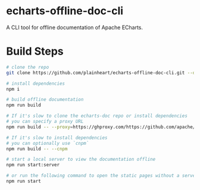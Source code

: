 # echarts-offline-doc-cli
A CLI tool for offline documentation of Apache ECharts.

# Build Steps

```sh
# clone the repo
git clone https://github.com/plainheart/echarts-offline-doc-cli.git --depth=1

# install dependencies
npm i

# build offline documentation
npm run build

# If it's slow to clone the echarts-doc repo or install dependencies
# you can specify a proxy URL
npm run build -- --proxy=https://ghproxy.com/https://github.com/apache/echarts-doc.git

# If it's slow to install dependencies
# you can optionally use `cnpm`
npm run build -- --cnpm

# start a local server to view the documentation offline
npm run start:server

# or run the following command to open the static pages without a server
npm run start
```


